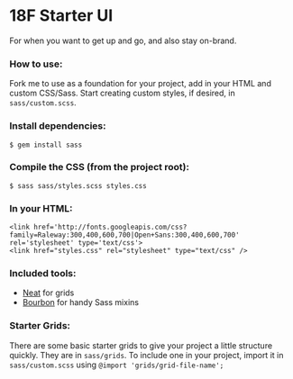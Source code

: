 18F Starter UI
======================

For when you want to get up and go, and also stay on-brand.

### How to use:
Fork me to use as a foundation for your project, add in your HTML and custom CSS/Sass.
Start creating custom styles, if desired, in ```sass/custom.scss```.

### Install dependencies:
```
$ gem install sass
```

### Compile the CSS (from the project root): 
```
$ sass sass/styles.scss styles.css
```

### In your HTML:

```
<link href='http://fonts.googleapis.com/css?family=Raleway:300,400,600,700|Open+Sans:300,400,600,700' rel='stylesheet' type='text/css'>
<link href="styles.css" rel="stylesheet" type="text/css" />
```

### Included tools:

- [Neat](http://neat.bourbon.io/) for grids
- [Bourbon](http://bourbon.io/) for handy Sass mixins

### Starter Grids:

There are some basic starter grids to give your project a little structure quickly. They are in ```sass/grids```. To include one in your project, import it in ```sass/custom.scss``` using ```@import 'grids/grid-file-name';```
